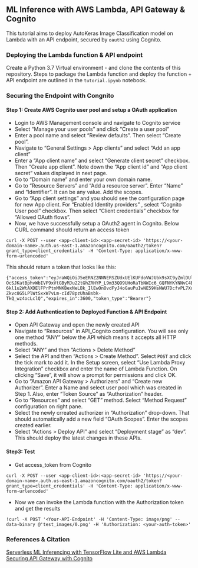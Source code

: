 ## ML Inference with AWS Lambda, API Gateway & Cognito

This tutorial aims to deploy AutoKeras Image Classification model on Lambda with an API endpoint, secured by `oauth2` using Cognito. 

### Deploying the Lambda function & API endpoint

Create a Python 3.7 Virtual environment - and clone the contents of this repository. Steps to package the Lambda function and deploy the function + API endpoint are outlined in the `tutorial.ipynb` notebook. 

### Securing the Endpoint with Congnito 

#### Step 1: Create AWS Cognito user pool and setup a OAuth application

- Login to AWS Management console and navigate to Cognito service
- Select “Manage your user pools” and click “Create a user pool”
- Enter a pool name and select “Review defaults”. Then select “Create pool”.
- Navigate to “General Settings > App clients” and select “Add an app client”
- Enter a “App client name” and select “Generate client secret” checkbox. Then “Create app client”. Note down the “App client id” and “App client secret” values displayed in next page.
- Go to “Domain name” and enter your own domain name. 
- Go to “Resource Servers” and “Add a resource server”. Enter “Name” and “Identifier”. It can be any value. Add the scopes.
- Go to “App client settings” and you should see the configuration page for new App client. For “Enabled Identity providers” , select “Cognito User pool” checkbox. Then select “Client credentials” checkbox for “Allowed OAuth flows”.
- Now, we have successfully setup a OAuth2 agent in Cognito. Below CURL command should return an access token

```
curl -X POST --user <app-client-id>:<app-secret-id> 'https://<your-domain-name>.auth.us-east-1.amazoncognito.com/oauth2/token?grant_type=client_credentials' -H 'Content-Type: application/x-www-form-urlencoded'
```

This should return a token that looks like this:
```
{"access_token":"eyJraWQiOiJ5eERNZ2NNNERSZUdxUElKUFdoVWJUbk9sXC9yZmlDUlcrR2V3MVo4TU5hRT0iLCJhbGciOiJSUzI1NiJ9.eyJzdWIiOiIxNTZtbDhyOGZwNjhkbTJicjg4MWo3NjNsayIsInRva2VuX3VzZSI6ImFjY2VzcyIsInNjb3BlIjoicHJlZGljdC1hcGlcL3ByZWRpY3QiLCJhdXRoX3RpbWUiOjE2MTY1MTc5OTIsImlzcyI6Imh0dHBzOlwvXC9jb2duaXRvLWlkcC51cy1lYXN0LTEuYW1hem9uYXdzLmNvbVwvdXMtZWFzdC0xX1ZNTFFGMVo3cyIsImV4cCI6MTYxNjUyMTU5MiwiaWF0IjoxNjE2NTE3OTkyLCJ2ZXJzaW9uIjoyLCJqdGkiOiIwOGE1MGUyNC04YTBhLTRiMTQtYTUwOS1mNjJiN2IyY2ZkNGMiLCJjbGllbnRfaWQiOiIxNTZtbDhyOGZwNjhkbTJicjg4MWo3NjNsayJ9.KRD7PanfyReSp-OcSJKatBphvWbIVF9xVtGByMJu22tGhZRHYP_L9m33QO9UHoRaTbNWIc6_GQFNYKYNNvC4BmII39-6kl1u2WtAXDElFPrPtnMNKBexNeLBk_IlEwOnOvdFyJ4oGauPuIwNE59HsNWU7DcfvPL7XqmQmNpS7yVwu7nT85L3QzqOvMGnGRii_N0OAQgczOMT6riRd866dZgHV6nQD1InkXMlvsnVFkXjJ509KGcRPttH3lbBHBM6wfakdeotUIoRH2Sgii5XoC5TWG3g5k6dKsq6-Zkvc8G5LPlWtSxxW7vLm-cId78pzUhaBsbk-TkQ_wz4ocLclQ","expires_in":3600,"token_type":"Bearer"}
```

#### Step 2: Add Authentication to Deployed Function & API Endpoint 

- Open API Gateway and open the newly created API
- Navigate to “Resources” in API_Cognito configuration. You will see only one method “ANY” below the API which means it accepts all HTTP methods.
- Select “ANY” and then “Actions > Delete Method”
- Select the API and then “Actions > Create Method”. Select `POST` and click the tick mark to add it. In the Setup screen, select “Use Lambda Proxy Integration” checkbox and enter the name of Lambda Function. On clicking “Save”, it will show a prompt for permissions and click OK.
- Go to “Amazon API Gateway > Authorizers” and “Create new Authorizer”. Enter a Name and select user pool which was created in Step 1. Also, enter “Token Source” as “Authorization” header.
- Go to “Resources” and select “GET” method. Select “Method Request” configuration on right pane.
- Select the newly crreated authorizer in “Authorization” drop-down. That should automatically add a new field “OAuth Scopes”. Enter the scopes created earlier.
- Select “Actions > Deploy API” and select “Deployment stage” as “dev”. This should deploy the latest changes in these APIs.

#### Step3: Test

- Get access_token from Cognito

```
curl -X POST --user <app-client-id>:<app-secret-id> 'https://<your-domain-name>.auth.us-east-1.amazoncognito.com/oauth2/token?grant_type=client_credentials' -H 'Content-Type: application/x-www-form-urlencoded'
```

- Now we can invoke the Lambda function with the Authorization token and get the results 

```
!curl -X POST '<Your-API-Endpoint' -H 'Content-Type: image/png' --data-binary @'test_images/0.png' -H 'Authorization: <your-auth-token>'
```

### References & Citation

[Serverless ML Inferencing with TensorFlow Lite and AWS Lambda](https://dev.to/sandeepmistry/serverless-ml-inferencing-with-aws-lambda-and-tensorflow-lite-15el) <br/>
[Securing API Gateway with Cognito](https://awskarthik82.medium.com/part-1-securing-aws-api-gateway-using-aws-cognito-oauth2-scopes-410e7fb4a4c0)